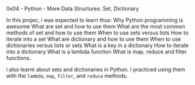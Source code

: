 0x04 - Python - More Data Structures: Set, Dictionary

In this projec, i was expected to learn thus:
Why Python programming is awesome
What are set and how to use them
What are the most common methods of set and how to use them
When to use sets versus lists
How to iterate into a set
What are dictionary and how to use them
When to use dictionaries versus lists or sets
What is a key in a dictionary
How to iterate into a dictionary
What is a lambda function
What is map, reduce and filter functions.

i also learnt about sets and dictionaries in Python. I practiced using them
with the `lambda`, `map`, `filter`, and `reduce` methods.

